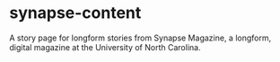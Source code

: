 synapse-content
===============

A story page for longform stories from Synapse Magazine, a longform, digital magazine at the University of North Carolina.

